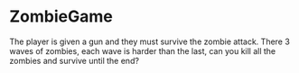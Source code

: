 # ZombieGame
The player is given a gun and they must survive the zombie attack. There 3 waves of zombies, each wave is harder than the last, can you kill all the zombies and survive until the end?
